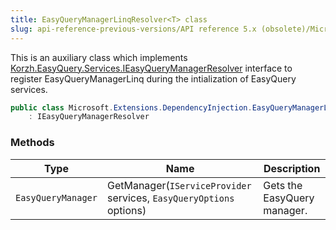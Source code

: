 ```yaml
---
title: EasyQueryManagerLinqResolver<T> class
slug: api-reference-previous-versions/API reference 5.x (obsolete)/Microsoft.Extensions.DependencyInjection namespace/easyquerymanagerlinqresolver-t--class
---
```



This is an auxiliary class which implements [Korzh.EasyQuery.Services.IEasyQueryManagerResolver](/api-reference-5x/korzh-easyquery-services-namespace/ieasyquerymanagerresolver-interface) interface  to register EasyQueryManagerLinq during the intialization of EasyQuery services.
```csharp
public class Microsoft.Extensions.DependencyInjection.EasyQueryManagerLinqResolver<T>
    : IEasyQueryManagerResolver

```

### Methods

| Type | Name | Description | 
| --- | --- | --- | 
| `EasyQueryManager` | GetManager(`IServiceProvider` services, `EasyQueryOptions` options) | Gets the EasyQuery manager. |